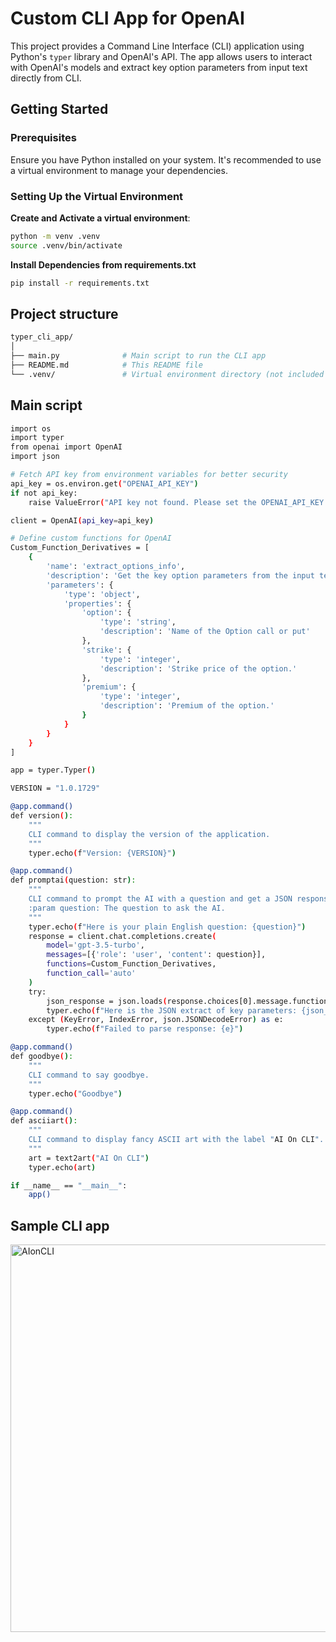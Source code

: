 # Custom CLI App for OpenAI

This project provides a Command Line Interface (CLI) application using Python's `typer` library and OpenAI's API. The app allows users to interact with OpenAI's models and extract key option parameters from input text directly from CLI.

## Getting Started

### Prerequisites

Ensure you have Python installed on your system. It's recommended to use a virtual environment to manage your dependencies.

### Setting Up the Virtual Environment

**Create and Activate a virtual environment**:
   ```sh
   python -m venv .venv
   source .venv/bin/activate
```
**Install Dependencies from requirements.txt**
```sh
pip install -r requirements.txt
```
## Project structure

```sh
typer_cli_app/
│
├── main.py              # Main script to run the CLI app
├── README.md            # This README file
└── .venv/               # Virtual environment directory (not included in version control)
```
## Main script
``` sh
import os
import typer
from openai import OpenAI
import json

# Fetch API key from environment variables for better security
api_key = os.environ.get("OPENAI_API_KEY")
if not api_key:
    raise ValueError("API key not found. Please set the OPENAI_API_KEY environment variable.")

client = OpenAI(api_key=api_key)

# Define custom functions for OpenAI
Custom_Function_Derivatives = [
    {
        'name': 'extract_options_info',
        'description': 'Get the key option parameters from the input text',
        'parameters': {
            'type': 'object',
            'properties': {
                'option': {
                    'type': 'string',
                    'description': 'Name of the Option call or put'
                },
                'strike': {
                    'type': 'integer',
                    'description': 'Strike price of the option.'
                },
                'premium': {
                    'type': 'integer',
                    'description': 'Premium of the option.'
                }
            }
        }
    }
]

app = typer.Typer()

VERSION = "1.0.1729"

@app.command()
def version():
    """
    CLI command to display the version of the application.
    """
    typer.echo(f"Version: {VERSION}")

@app.command()
def promptai(question: str):
    """
    CLI command to prompt the AI with a question and get a JSON response.
    :param question: The question to ask the AI.
    """
    typer.echo(f"Here is your plain English question: {question}")
    response = client.chat.completions.create(
        model='gpt-3.5-turbo',
        messages=[{'role': 'user', 'content': question}],
        functions=Custom_Function_Derivatives,
        function_call='auto'
    )
    try:
        json_response = json.loads(response.choices[0].message.function_call.arguments)
        typer.echo(f"Here is the JSON extract of key parameters: {json_response}")
    except (KeyError, IndexError, json.JSONDecodeError) as e:
        typer.echo(f"Failed to parse response: {e}")

@app.command()
def goodbye():
    """
    CLI command to say goodbye.
    """
    typer.echo("Goodbye")

@app.command()
def asciiart():
    """
    CLI command to display fancy ASCII art with the label "AI On CLI".
    """
    art = text2art("AI On CLI")
    typer.echo(art)

if __name__ == "__main__":
    app()

```
## Sample CLI app
<img width="620" alt="AIonCLI" src="https://github.com/user-attachments/assets/9bd62571-37a5-49ee-a453-1a482b581d05">
